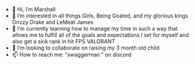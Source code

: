 - 👋 Hi, I’m Marshall
- 👀 I’m interested in all things Girls, Being Goated, and my glorious kings Drizzy Drake and LeMeat James
- 🌱 I’m currently learning how to manage my time in such a way that allows me to fulfill all of the goals and expectations I set for myself and also get a sick rank in hit FPS VALORANT
- 💞️ I’m looking to collaborate on raising my 3 month old child
- 📫 How to reach me: "swaggerman." on discord

